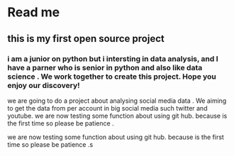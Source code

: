 # Read me
## this is my first open source project
### i am a  junior on python but i intersting in data analysis, and I have a parner who is senior in python and also like data science . We work together to create this project. Hope you enjoy our discovery!
we are going to do a project about analysing social media data . We aiming to get the data from per account in big social media such twitter and youtube.
we are now testing some function about using git hub. because is the first time so please be patience .

we are now testing some function about using git hub. because is the first time so please be patience .s